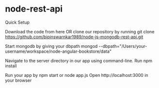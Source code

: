

# node-rest-api



Quick Setup

Download the code from here OR clone our repository by running git clone https://github.com/bipinswarnkar1989/node-js-mongodb-rest-api.git
 
Start mongodb by giving your dbpath
mongod --dbpath="/Users/your-username/workspace/node-angular-bookstore/data"

Navigate to the server directory in our app using command-line.
Run npm install

Run your app by npm start or  node app.js
Open http://localhost:3000 in your browser
